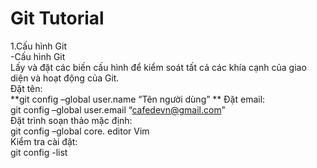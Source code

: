 # Git Tutorial

1.Cấu hình Git  
-Cấu hình Git  
 Lấy và đặt các biến cấu hình để kiểm soát tất cả các khía cạnh của giao diện và hoạt động của Git.  
 Đặt tên:  
 **git config –global user.name “Tên người dùng”    **
 Đặt email:  
 git config –global user.email “cafedevn@gmail.com”  
 Đặt trình soạn thảo mặc định:  
 git config –global core. editor Vim  
 Kiểm tra cài đặt:  
 git config -list  
 
